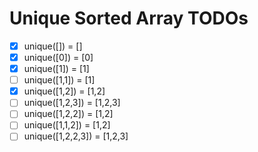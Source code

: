 # Unique Sorted Array TODOs

- [x] unique([]) = []
- [x] unique([0]) = [0]
- [x] unique([1]) = [1]
- [ ] unique([1,1]) = [1]
- [x] unique([1,2]) = [1,2]
- [ ] unique([1,2,3]) = [1,2,3]
- [ ] unique([1,2,2]) = [1,2]
- [ ] unique([1,1,2]) = [1,2]
- [ ] unique([1,2,2,3]) = [1,2,3]

